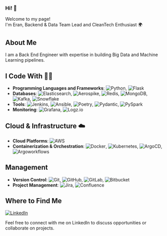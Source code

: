 ### Hi! 👋 
Welcome to my page! <br>
I'm Eran, Backend & Data Team Lead and CleanTech Enthusiast 🌍

## About Me

I am a Back End Engineer with expertise in building Big Data and Machine Learning pipelines.

## I Code With 👨‍💻



- **Programming Languages and Frameworks**: ![Python](https://img.shields.io/badge/-Python-blue?logo=python&logoColor=white), ![Flask](https://img.shields.io/badge/-Flask-blue?logo=flask&logoColor=white)
- **Databases**: ![Elasticsearch](https://img.shields.io/badge/-Elasticsearch-005571?logo=elasticsearch&logoColor=white), ![Aerospike](https://img.shields.io/badge/-Aerospike-1c75b7?logo=aerospike&logoColor=white), ![Redis](https://img.shields.io/badge/-Redis-d82c20?logo=redis&logoColor=white), ![MongoDB](https://img.shields.io/badge/-MongoDB-13aa52?logo=mongodb&logoColor=white), ![Kafka](https://img.shields.io/badge/-Kafka-231f20?logo=apache-kafka&logoColor=white), ![Snowflake](https://img.shields.io/badge/-Snowflake-5696c7?logo=snowflake&logoColor=white)
- **Tools**: ![Jenkins](https://img.shields.io/badge/-Jenkins-d33833?logo=jenkins&logoColor=white), ![Ansible](https://img.shields.io/badge/-Ansible-EE0000?logo=ansible&logoColor=white), ![Poetry](https://img.shields.io/badge/-Poetry-5037b5?logo=python&logoColor=white), ![Pydantic](https://img.shields.io/badge/-Pydantic-333?logo=python&logoColor=white), ![PySpark](https://img.shields.io/badge/-PySpark-E25A1C?logo=apache-spark&logoColor=white)
- **Monitoring**: ![Grafana](https://img.shields.io/badge/-Grafana-f46800?logo=grafana&logoColor=white), ![Logz.io](https://img.shields.io/badge/Logz.io-005571?style=flat&logo=logz.io&logoColor=white)

## Cloud & Infrastructure ☁️

- **Cloud Platforms**: ![AWS](https://img.shields.io/badge/-AWS-232f3e?logo=amazon-aws&logoColor=white)
- **Containerization & Orchestration**: ![Docker](https://img.shields.io/badge/-Docker-2496ed?logo=docker&logoColor=white), ![Kubernetes](https://img.shields.io/badge/-Kubernetes-326ce5?logo=kubernetes&logoColor=white), ![ArgoCD](https://img.shields.io/badge/-ArgoCD-2b6be6?logo=argo&logoColor=white), ![Argoworkflows](https://img.shields.io/badge/-Argo%20Workflows-2b6be6?logo=argo&logoColor=white)

## Management
- **Version Control**: ![Git](https://img.shields.io/badge/-Git-f05032?logo=git&logoColor=white), ![GitHub](https://img.shields.io/badge/-GitHub-181717?logo=github&logoColor=white), ![GitLab](https://img.shields.io/badge/-GitLab-FCA121?logo=gitlab&logoColor=white), ![Bitbucket](https://img.shields.io/badge/-Bitbucket-0052cc?logo=bitbucket&logoColor=white)
- **Project Management**: ![Jira](https://img.shields.io/badge/-Jira-0052cc?logo=jira&logoColor=white), ![Confluence](https://img.shields.io/badge/-Confluence-172B4D?logo=confluence&logoColor=white)




## Where to Find Me

[![LinkedIn](https://img.shields.io/badge/LinkedIn-eran--nir-blue?logo=linkedin&logoColor=white)](https://www.linkedin.com/in/eran-nir-4b6428142/)

Feel free to connect with me on LinkedIn to discuss opportunities or collaborate on projects.
